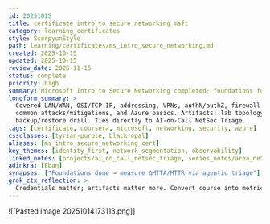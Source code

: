 ```yaml
---
id: 20251015
title: certificate_intro_to_secure_networking_msft
category: learning_certificates
style: ScorpyunStyle
path: learning/certificates/ms_intro_secure_networking.md
created: 2025-10-15
updated: 2025-10-15
review_date: 2025-11-15
status: complete
priority: high
summary: Microsoft Intro to Secure Networking completed; foundations for SOC triage and Azure controls.
longform_summary: >
  Covered LAN/WAN, OSI/TCP-IP, addressing, VPNs, authN/authZ, firewall zoning,
  common attacks/mitigations, and Azure basics. Artifacts: lab topology, pcap parser,
  backup/restore drill. Ties directly to AI-on-Call NetSec Triage.
tags: [certificate, coursera, microsoft, networking, security, azure]
cssclasses: [tyrian-purple, black-opal]
aliases: [ms_intro_secure_networking_cert]
key_themes: [identity_first, network_segmentation, observability]
linked_notes: [projects/ai_on_call_netsec_triage, series_notes/area_networks_primer]
adinkra: [Eban]
synapses: ["Foundations done → measure ΔMTTA/MTTR via agentic triage"]
grok_ctx_reflection: >
  Credentials matter; artifacts matter more. Convert course into metrics and a demo.
---
```

![[Pasted image 20251014173113.png]]
